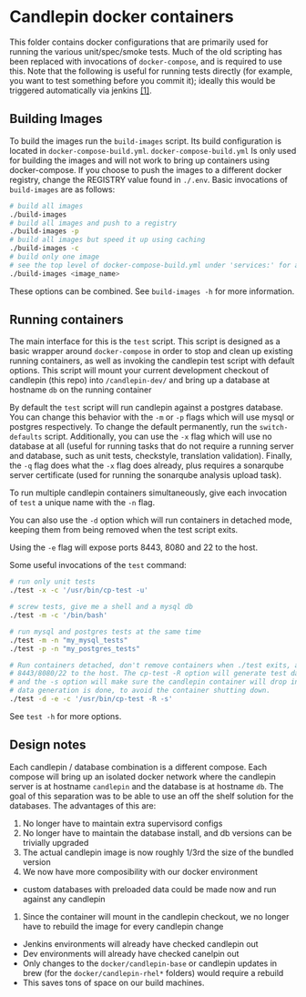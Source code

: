 # Candlepin docker containers
This folder contains docker configurations that are primarily used for running the various unit/spec/smoke tests.
Much of the old scripting has been replaced with invocations of `docker-compose`, and is required to use this. Note that
the following is useful for running tests directly (for example, you want to test something before you commit it);
ideally this would be triggered automatically via jenkins [[1]](https://github.com/candlepin/candlepin-jobs).

## Building Images
To build the images run the `build-images` script.  Its build configuration is located in `docker-compose-build.yml`.
`docker-compose-build.yml`  Is only used for building the images and will not work to bring up containers using docker-compose.
If you choose to push the images to a different docker registry, change the REGISTRY value found in `./.env`.
Basic invocations of `build-images` are as follows:

```sh
# build all images
./build-images
# build all images and push to a registry
./build-images -p
# build all images but speed it up using caching
./build-images -c
# build only one image
# see the top level of docker-compose-build.yml under 'services:' for a list of image names
./build-images <image_name>
```
These options can be combined.  See `build-images -h` for more information.

## Running containers
The main interface for this is the `test` script.  This script is designed as a basic wrapper around `docker-compose`
in order to stop and clean up existing running containers, as well as invoking the candlepin test script with default
options.  This script will mount your current development checkout of candlepin (this repo) into `/candlepin-dev/`
and bring up a database at hostname `db` on the running container

By default the `test` script will run candlepin against a postgres database.  You can change this behavior with the
`-m` or `-p` flags which will use mysql or postgres respectively. To change the default permanently,
run the `switch-defaults` script. Additionally, you can use the `-x` flag which will use no database at all (useful
for running tasks that do not require a running server and database, such as unit tests, checkstyle, translation
validation). Finally, the `-q` flag does what the `-x` flag does already, plus requires a sonarqube server certificate
(used for running the sonarqube analysis upload task).

To run multiple candlepin containers simultaneously, give each invocation of `test` a unique name with the `-n` flag.

You can also use the `-d` option which will run containers in detached mode, keeping them from being removed
when the test script exits.

Using the `-e` flag will expose ports 8443, 8080 and 22 to the host.

Some useful invocations of the `test` command:

```sh
# run only unit tests
./test -x -c '/usr/bin/cp-test -u'

# screw tests, give me a shell and a mysql db
./test -m -c '/bin/bash'

# run mysql and postgres tests at the same time
./test -m -n "my_mysql_tests"
./test -p -n "my_postgres_tests"

# Run containers detached, don't remove containers when ./test exits, and expose ports
# 8443/8080/22 to the host. The cp-test -R option will generate test data, content & rpms,
# and the -s option will make sure the candlepin container will drop into the shell once the
# data generation is done, to avoid the container shutting down.
./test -d -e -c '/usr/bin/cp-test -R -s'
```

See `test -h` for more options.

## Design notes
Each candlepin / database combination is a different compose.  Each compose will bring up an isolated docker network where
the candlepin server is at hostname `candlepin` and the database is at hostname `db`.  The goal of this separation was to
be able to use an off the shelf solution for the databases. The advantages of this are:

1. No longer have to maintain extra supervisord configs
1. No longer have to maintain the database install, and db versions can be trivially upgraded
1. The actual candlepin image is now roughly 1/3rd the size of the bundled version
1. We now have more composibility with our docker environment
  * custom databases with preloaded data could be made now and run against any candlepin
1. Since the container will mount in the candlepin checkout, we no longer have to rebuild the image for every candlepin change
  * Jenkins environments will already have checked candlepin out
  * Dev environments will already have checked canelpin out
  * Only changes to the `docker/candlepin-base` or candlepin updates in brew (for the `docker/candlepin-rhel*` folders) would require a rebuild
  * This saves tons of space on our build machines.

